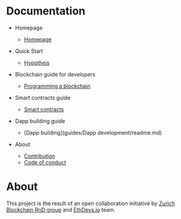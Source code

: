 Documentation
=============
 * Homepage

    * [Homepage](./index.md)
    
* Quick Start
    * [Hypotheis](guides/hypothesis.md)

* Blockchain guide for developers
    * [Programming a blockchain](guides/blockchain/guide.md)

* Smart contracts guide
    * [Smart contracts](guides/ethereum/contracts.md)
    
* Dapp building guide
    * [Dapp building](guides/Dapp development/readme.md)

* About
    * [Contribution](about/contribution.md)
    * [Code of conduct](about/codeofconduct.md)

About
=============
This project is the result of an open collaboration initiative by [Zurich Blockchain RnD group](https://zbrd.org/) and [EthDevs.io](https://www.ethdevs.io/) team.
